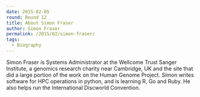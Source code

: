```yaml
---
date: 2015-02-05
round: Round 12
title: About Simon Fraser
author: Simon Fraser
permalink: /2015/02/simon-fraser/
tags:
  - Biography
---
```

Simon Fraser is Systems Administrator at the Wellcome Trust Sanger Institute,
a genomics research charity near Cambridge, UK and the site that did a
large portion of the work on the Human Genome Project. Simon writes 
software for HPC operations in python, and is learning R, Go and Ruby.
He also helps run the International Discworld Convention. 

